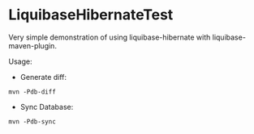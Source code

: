 LiquibaseHibernateTest
======================

Very simple demonstration of using liquibase-hibernate with liquibase-maven-plugin.

Usage:

 * Generate diff:

```
mvn -Pdb-diff
```

 * Sync Database:

```
mvn -Pdb-sync
```
